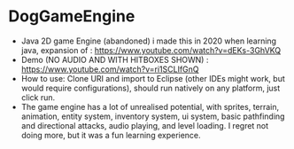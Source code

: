 # DogGameEngine
- Java 2D game Engine (abandoned) i made this in 2020 when learning java, expansion of : https://www.youtube.com/watch?v=dEKs-3GhVKQ
- Demo (NO AUDIO AND WITH HITBOXES SHOWN) : https://www.youtube.com/watch?v=ri1SCLIfGnQ
- How to use: Clone URI and import to Eclipse (other IDEs might work, but would require configurations), should run natively on any platform, just click run.
- The game engine has a lot of unrealised potential, with sprites, terrain, animation, entity system, inventory system, ui system, basic pathfinding and directional attacks, audio playing, and level loading. I regret not doing more, but it was a fun learning experience.
